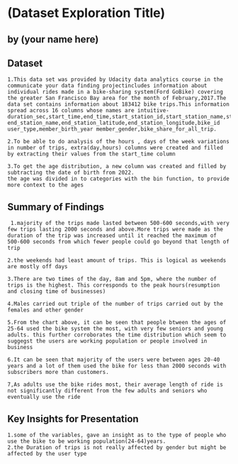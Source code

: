 # (Dataset Exploration Title)
## by (your name here)


## Dataset

    1.This data set was provided by Udacity data analytics course in the communicate your data finding projectincludes information about individual rides made in a bike-sharing system(Ford GoBike) covering the greater San Francisco Bay area for the month of February,2017.The data set contains information about 183412 bike trips.This information spread across 16 columns whose names are intuitive- duration_sec,start_time,end_time,start_station_id,start_station_name,start_station_latitude,start_station_longitude,end_station_id end_station_name,end_station_latitude,end_station_longitude,bike_id user_type,member_birth_year member_gender,bike_share_for_all_trip.
    
    2.To be able to do analysis of the hours , days of the week variations in number of trips, extra(day,hours) columns were created and filled by extracting their values from the start_time column
    
    3.To get the age distribution, a new column was created and filled by subtracting the date of birth from 2022.
    the age was divided in to categories with the bin function, to provide more context to the ages


## Summary of Findings
     1.majority of the trips made lasted between 500-600 seconds,with very few trips lasting 2000 seconds and above.More trips were made as the duration of the trip was increased until it reached the maximum of 500-600 seconds from which fewer people could go beyond that length of trip
     
    2.the weekends had least amount of trips. This is logical as weekends are mostly off days
    
    3.There are two times of the day, 8am and 5pm, where the number of trips is the highest. This corresponds to the peak hours(resumption and closing time of businesses)
    
    4.Males carried out triple of the number of trips carried out by the females and other gender
    
    5.From the chart above, it can be seen that people btween the ages of 25-64 used the bike system the most, with very few seniors and young adults. this further corroborates the time distribution which seem to suggegst the users are working population or people involved in business
    
    6.It can be seen that majority of the users were between ages 20-40 years and a lot of them used the bike for less than 2000 seconds with subscribers more than customers.
    
    7,As adults use the bike rides most, their average length of ride is not significantly different from the few adults and seniors who eventually use the ride
    
    



## Key Insights for Presentation

    1.some of the variables, gave an insight as to the type of people who use the bike to be working population(24-64)years.
    2.the Duration of trips is not really affected by gender but might be affected by the user type